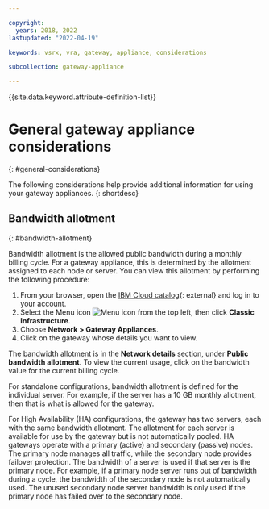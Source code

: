 ```yaml
---

copyright:
  years: 2018, 2022
lastupdated: "2022-04-19"

keywords: vsrx, vra, gateway, appliance, considerations

subcollection: gateway-appliance

---
```


{{site.data.keyword.attribute-definition-list}}

# General gateway appliance considerations
{: #general-considerations}

The following considerations help provide additional information for using your gateway appliances.
{: shortdesc}

## Bandwidth allotment
{: #bandwidth-allotment}

Bandwidth allotment is the allowed public bandwidth during a monthly billing cycle. For a gateway appliance, this is determined by the allotment assigned to each node or server. You can view this allotment by performing the following procedure:

1. From your browser, open the [IBM Cloud catalog](https://cloud.ibm.com){: external} and log in to your account.
2. Select the Menu icon ![Menu icon](../../icons/icon_hamburger.svg) from the top left, then click **Classic Infrastructure**.
3. Choose **Network > Gateway Appliances**.
4. Click on the gateway whose details you want to view. 

The bandwidth allotment is in the **Network details** section, under **Public bandwidth allotment**. To view the current usage, click on the bandwidth value for the current billing cycle. 

For standalone configurations, bandwidth allotment is defined for the individual server. For example, if the server has a 10 GB monthly allotment, then that is what is allowed for the gateway. 

For High Availability (HA) configurations, the gateway has two servers, each with the same bandwidth allotment. The allotment for each server is available for use by the gateway but is not automatically pooled. HA gateways operate with a primary (active) and secondary (passive) nodes. The primary node manages all traffic, while the secondary node provides failover protection. The bandwidth of a server is used if that server is the primary node. For example, if a primary node server runs out of bandwidth during a cycle, the bandwidth of the secondary node is not automatically used. The unused secondary node server bandwidth is only used if the primary node has failed over to the secondary node.
